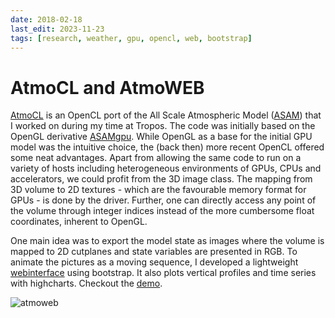 ```yaml
---
date: 2018-02-18
last_edit: 2023-11-23
tags: [research, weather, gpu, opencl, web, bootstrap]
---
```


# AtmoCL and AtmoWEB

[AtmoCL](https://github.com/pSpitzner/AtmoCL) is an OpenCL port of the All Scale Atmospheric Model
(<a href=http://www.geosci-model-dev.net/8/317/2015/>ASAM</a>) that I worked on during my time at Tropos. The code was initially based on the OpenGL derivative
<a href=http://www.geosci-model-dev.net/5/345/2012/>ASAMgpu</a>. While OpenGL as a base for the initial GPU model was the intuitive choice, the (back then) more recent OpenCL offered some neat advantages. Apart from allowing the same code to run on a variety of hosts including heterogeneous environments of GPUs, CPUs and accelerators, we could profit from the 3D image class. The mapping from 3D volume to 2D textures - which are the favourable memory format for GPUs - is done by the driver. Further, one can directly access any point of the volume through integer indices instead of the more cumbersome float coordinates, inherent to OpenGL.


One main idea was to export the model state as images where the volume is mapped to 2D cutplanes and state variables are presented in RGB. To animate the pictures as a moving sequence, I developed a lightweight [webinterface](https://github.com/pSpitzner/AtmoWEB) using bootstrap. It also plots vertical profiles and time series with highcharts. Checkout the [demo](AtmoWEB/index.php).

<img src="./media/atmoweb.png" class="img-dyn w-full" alt="atmoweb">
